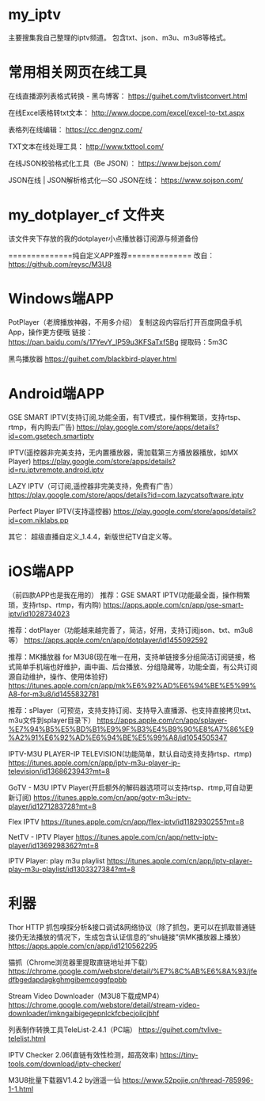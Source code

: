# my_iptv
主要搜集我自己整理的iptv频道。
包含txt、json、m3u、m3u8等格式。

# 常用相关网页在线工具
在线直播源列表格式转换 - 黑鸟博客：
https://guihet.com/tvlistconvert.html

在线Excel表格转txt文本：
http://www.docpe.com/excel/excel-to-txt.aspx

表格列在线编辑：
https://cc.dengnz.com/

TXT文本在线处理工具：
http://www.txttool.com/

在线JSON校验格式化工具（Be JSON）：
https://www.bejson.com/

JSON在线 | JSON解析格式化—SO JSON在线：
https://www.sojson.com/

# my_dotplayer_cf 文件夹
该文件夹下存放的我的dotplayer小点播放器订阅源与频道备份

==============纯自定义APP推荐==============
改自：https://github.com/reysc/M3U8

# Windows端APP

PotPlayer（老牌播放神器，不用多介绍）
复制这段内容后打开百度网盘手机App，操作更方便哦
链接：https://pan.baidu.com/s/17YevY_lP59u3KFSaTxf5Bg 提取码：5m3C 

黑鸟播放器
https://guihet.com/blackbird-player.html

# Android端APP

GSE SMART IPTV(支持订阅,功能全面，有TV模式，操作稍繁琐，支持rtsp、rtmp，有内购去广告) 
https://play.google.com/store/apps/details?id=com.gsetech.smartiptv

IPTV(遥控器非完美支持，无内置播放器，需加载第三方播放器播放，如MX Player)
https://play.google.com/store/apps/details?id=ru.iptvremote.android.iptv

LAZY IPTV（可订阅,遥控器非完美支持，免费有广告）
https://play.google.com/store/apps/details?id=com.lazycatsoftware.iptv

Perfect Player IPTV(支持遥控器)
https://play.google.com/store/apps/details?id=com.niklabs.pp

其它：
超级直播自定义_1.4.4，新版世纪TV自定义等。

# iOS端APP
（前四款APP也是我在用的）
推荐：GSE SMART IPTV(功能最全面，操作稍繁琐，支持rtsp、rtmp，有内购)
https://apps.apple.com/cn/app/gse-smart-iptv/id1028734023

推荐：dotPlayer（功能越来越完善了，简洁，好用，支持订阅json、txt、m3u8等）
https://apps.apple.com/cn/app/dotplayer/id1455092592

推荐：MK播放器 for M3U8(现在唯一在用，支持单链接多分组简洁订阅链接，格式简单手机端也好维护，画中画、后台播放、分组隐藏等，功能全面，有公共订阅源自动维护，操作、使用体验好)
https://itunes.apple.com/cn/app/mk%E6%92%AD%E6%94%BE%E5%99%A8-for-m3u8/id1455832781

推荐：sPlayer（可预览，支持支持订阅、支持导入直播源、也支持直接拷贝txt、m3u文件到splayer目录下）
https://apps.apple.com/cn/app/splayer-%E7%94%B5%E5%BD%B1%E9%9F%B3%E4%B9%90%E8%A7%86%E9%A2%91%E6%92%AD%E6%94%BE%E5%99%A8/id1054505347

IPTV-M3U PLAYER-IP TELEVISION(功能简单，默认自动支持支持rtsp、rtmp)
https://itunes.apple.com/cn/app/iptv-m3u-player-ip-television/id1368623943?mt=8

GoTV - M3U IPTV Player(开启额外的解码器选项可以支持rtsp、rtmp,可自动更新订阅)
https://itunes.apple.com/cn/app/gotv-m3u-iptv-player/id1271283728?mt=8

Flex IPTV
https://itunes.apple.com/cn/app/flex-iptv/id1182930255?mt=8

NetTV - IPTV Player
https://itunes.apple.com/cn/app/nettv-iptv-player/id1369298362?mt=8

IPTV Player: play m3u playlist
https://itunes.apple.com/cn/app/iptv-player-play-m3u-playlist/id1303327384?mt=8

# 利器

Thor HTTP 抓包嗅探分析&接口调试&网络协议（除了抓包，更可以在抓取普通链接仍无法播放的情况下，生成包含认证信息的“shu链接”供MK播放器上播放）
https://apps.apple.com/cn/app/id1210562295

猫抓（Chrome浏览器里提取直链地址并下载）
https://chrome.google.com/webstore/detail/%E7%8C%AB%E6%8A%93/jfedfbgedapdagkghmgibemcoggfppbb

Stream Video Downloader（M3U8下载成MP4）
https://chrome.google.com/webstore/detail/stream-video-downloader/imkngaibigegepnlckfcbecjoilcjbhf

列表制作转换工具TeleList-2.4.1（PC端）
https://guihet.com/tvlive-telelist.html

IPTV Checker 2.06(直链有效性检测，超高效率)
https://tiny-tools.com/download/iptv-checker/

M3U8批量下载器V1.4.2 by逍遥一仙
https://www.52pojie.cn/thread-785996-1-1.html
